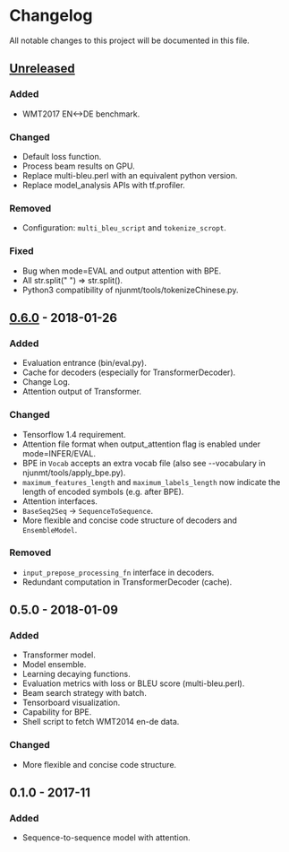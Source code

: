 # Changelog
All notable changes to this project will be documented in this file.


## [Unreleased]

### Added
- WMT2017 EN<->DE benchmark.

### Changed
- Default loss function.
- Process beam results on GPU.
- Replace multi-bleu.perl with an equivalent python version.
- Replace model_analysis APIs with tf.profiler.

### Removed
- Configuration: ``multi_bleu_script`` and ``tokenize_scropt``.

### Fixed
- Bug when mode=EVAL and output attention with BPE.
- All str.split(" ") => str.split().
- Python3 compatibility of njunmt/tools/tokenizeChinese.py.

## [0.6.0] - 2018-01-26
### Added
- Evaluation entrance (bin/eval.py).
- Cache for decoders (especially for TransformerDecoder).
- Change Log.
- Attention output of Transformer.


### Changed
- Tensorflow 1.4 requirement.
- Attention file format when output_attention flag is enabled under mode=INFER/EVAL.
- BPE in ``Vocab`` accepts an extra vocab file (also see --vocabulary in njunmt/tools/apply_bpe.py).
- ``maximum_features_length`` and ``maximum_labels_length`` now indicate the length of encoded symbols (e.g. after BPE).
- Attention interfaces.
- ``BaseSeq2Seq`` -> ``SequenceToSequence``.
- More flexible and concise code structure of decoders and ``EnsembleModel``.

### Removed
- ``input_prepose_processing_fn`` interface in decoders.
- Redundant computation in TransformerDecoder (cache).

## 0.5.0 - 2018-01-09
### Added
- Transformer model.
- Model ensemble.
- Learning decaying functions.
- Evaluation metrics with loss or BLEU score (multi-bleu.perl).
- Beam search strategy with batch.
- Tensorboard visualization.
- Capability for BPE.
- Shell script to fetch WMT2014 en-de data.

### Changed
- More flexible and concise code structure.


## 0.1.0 - 2017-11
### Added
- Sequence-to-sequence model with attention.


[Unreleased]: https://github.com/zhaocq-nlp/NJUNMT-tf/compare/v0.6...master
[0.6.0]: https://github.com/zhaocq-nlp/NJUNMT-tf/compare/v0.5...v0.6

